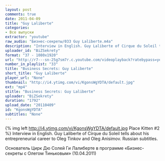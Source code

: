 ```yaml
---
layout: post
comments: true
date: 2011-04-09
title: "Guy Laliberte"
categories:
- Все выпуски
extractor: "youtube"
raw_audio: "Бизнес-секреты/033 Guy Laliberte.m4a"
description: "Interview in English. Guy Laliberte of Cirque du Soleil tells about his entrepreneurial career to Oleg Tinkov and Oleg Anisimov. Russian subtitles.\n\nОснователь Цирк Дю Солей Ги Лалиберте в программе «Бизнес-секреты с Олегом Тиньковым» (10.04.2011)"
uploader_id: "BiZSekrety"
format: "37 - 1080x1920"
url: "http://r7---sn-25g7sm7r.c.youtube.com/videoplayback?ratebypass=yes&expire=1362524824&mt=1362502340&itag=37&fexp=916807%2C916623%2C920704%2C912806%2C902000%2C922403%2C922405%2C929901%2C913605%2C925006%2C906938%2C931202%2C908529%2C920201%2C930101%2C930603%2C906834%2C926403%2C913570%2C901451&ipbits=8&ms=au&id=2a0a27b168180d30&mv=m&sver=3&source=youtube&upn=YTMfsRH1H44&gcr=ru&sparams=cp%2Cgcr%2Cid%2Cip%2Cipbits%2Citag%2Cratebypass%2Csource%2Cupn%2Cexpire&key=yt1&ip=92.255.182.31&cp=U0hVR1VNUl9HTkNONV9NR1ZJOm54WGx5X3E0Unh3&newshard=yes&signature=7F6D2E49A1AF5AA1E9E33149A48B4D31BA1A8D1F.A0D3AA83DCBFC9148227C5346D535A7523F338D8"
number_in_playlist: "33"
title: "Business Secrets: Guy Laliberte"
short_title: "Guy Laliberte"
player_url: "None"
thumbnail: "http://i4.ytimg.com/vi/KgonsWgYDTA/default.jpg"
ext: "mp4"
stitle: "Business Secrets: Guy Laliberte"
uploader: "BiZSekrety"
duration: "1792"
upload_date: "20110409"
id: "KgonsWgYDTA"
subtitles: "None"
---
```


{% img left http://i4.ytimg.com/vi/KgonsWgYDTA/default.jpg Place Kitten #2 %}
Interview in English. Guy Laliberte of Cirque du Soleil tells about his entrepreneurial career to Oleg Tinkov and Oleg Anisimov. Russian subtitles.  
  
Основатель Цирк Дю Солей Ги Лалиберте в программе «Бизнес-секреты с Олегом Тиньковым» (10.04.2011)